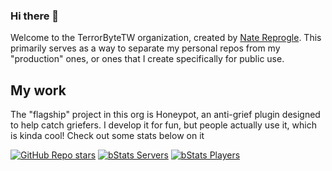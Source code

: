 ### Hi there 👋

Welcome to the TerrorByteTW organization, created by [Nate Reprogle](https://github.com/TerrrorByte). This primarily serves as a way to separate my personal repos from my "production" ones, or ones that I create specifically for public use.

## My work

The "flagship" project in this org is Honeypot, an anti-grief plugin designed to help catch griefers. I develop it for fun, but people actually use it, which is kinda cool! Check out some stats below on it

[![GitHub Repo stars](https://img.shields.io/github/stars/TerrrorByte/Honeypot?label=Honeypot%20Stars)](https://github.com/TerrrorByte/Honeypot) [![bStats Servers](https://img.shields.io/bstats/servers/15425?label=Servers%20using%20Honeypot)](https://bstats.org/plugin/bukkit/Honeypot/15425) [![bStats Players](https://img.shields.io/bstats/players/15425?label=Players%20using%20Honeypot)](https://bstats.org/plugin/bukkit/Honeypot/15425)
